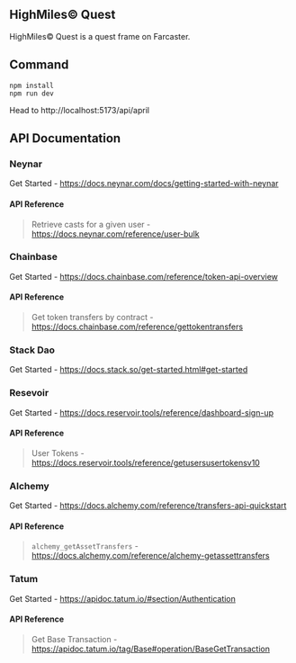 ## HighMiles© Quest

HighMiles© Quest is a quest frame on Farcaster.

## Command

```
npm install
npm run dev
```

Head to http://localhost:5173/api/april

## API Documentation

### Neynar
Get Started - https://docs.neynar.com/docs/getting-started-with-neynar

#### API Reference
> Retrieve casts for a given user - https://docs.neynar.com/reference/user-bulk

### Chainbase
Get Started - https://docs.chainbase.com/reference/token-api-overview

#### API Reference
> Get token transfers by contract - https://docs.chainbase.com/reference/gettokentransfers

### Stack Dao
Get Started - https://docs.stack.so/get-started.html#get-started

### Resevoir
Get Started - https://docs.reservoir.tools/reference/dashboard-sign-up

#### API Reference
> User Tokens - https://docs.reservoir.tools/reference/getusersusertokensv10

### Alchemy
Get Started - https://docs.alchemy.com/reference/transfers-api-quickstart

#### API Reference
> `alchemy_getAssetTransfers` -https://docs.alchemy.com/reference/alchemy-getassettransfers

### Tatum 
Get Started - https://apidoc.tatum.io/#section/Authentication

#### API Reference
> Get Base Transaction - https://apidoc.tatum.io/tag/Base#operation/BaseGetTransaction

